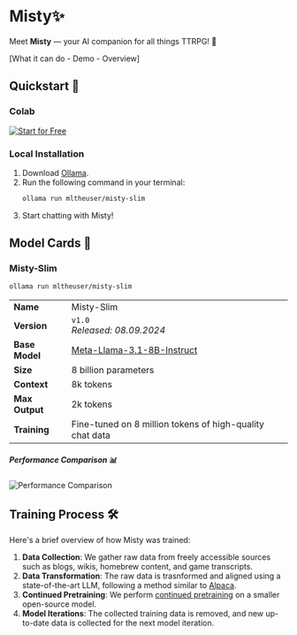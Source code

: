 # Misty✨

Meet **Misty** — your AI companion for all things TTRPG! 🎲

[What it can do - Demo - Overview]

## Quickstart 🚀

### Colab

[![Start for Free](https://img.shields.io/badge/Start%20for%20Free%20on-Colab-brightgreen?style=for-the-badge&logo=google-colab)](https://colab.research.google.com/drive/1GxO1RO-WKDh3MV9KcupjJ1FoOLlESL9z?usp=sharing)

### Local Installation

1. Download [Ollama](https://ollama.com/).
2. Run the following command in your terminal:
   ```bash
   ollama run mltheuser/misty-slim
   ```
3. Start chatting with Misty!

## Model Cards 🧠

### Misty-Slim

```bash
ollama run mltheuser/misty-slim
```

|     |                                                             |
|----------------|------------------------------------------------------------------------------|
| **Name**       | Misty-Slim                                                                   |
| **Version**    | `v1.0` <br> *Released: 08.09.2024*                                           |
| **Base Model** | [Meta-Llama-3.1-8B-Instruct](https://huggingface.co/meta-llama/Meta-Llama-3.1-8B-Instruct) |
| **Size**       | 8 billion parameters                                                        |
| **Context**    | 8k tokens                                                                    |
| **Max Output**    | 2k tokens                                                                    |
| **Training**   | Fine-tuned on 8 million tokens of high-quality chat data                     |

##### Performance Comparison 📊

![Performance Comparison](https://via.placeholder.com/600x300?text=Performance+Comparison+Coming+Soon)

## Training Process 🛠️

Here's a brief overview of how Misty was trained:

1. **Data Collection**: We gather raw data from freely accessible sources such as blogs, wikis, homebrew content, and game transcripts.
2. **Data Transformation**: The raw data is trasnformed and aligned using a state-of-the-art LLM, following a method similar to [Alpaca](https://crfm.stanford.edu/2023/03/13/alpaca.html).
3. **Continued Pretraining**: We perform [continued pretraining](https://docs.unsloth.ai/basics/continued-pretraining) on a smaller open-source model.
4. **Model Iterations**: The collected training data is removed, and new up-to-date data is collected for the next model iteration.
